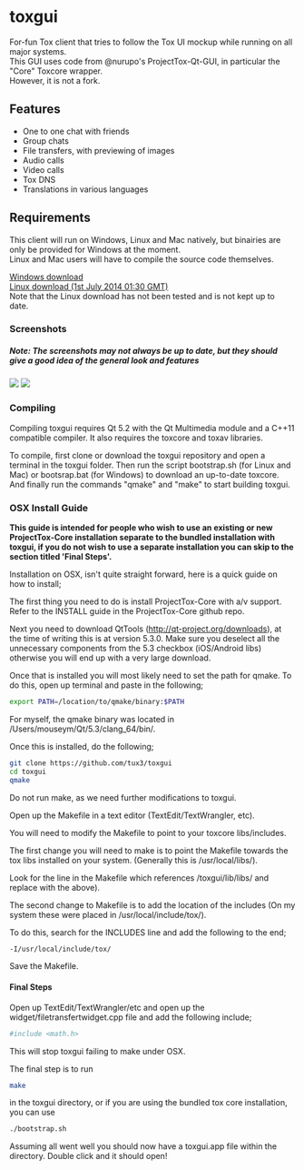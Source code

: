 toxgui
======

For-fun Tox client that tries to follow the Tox UI mockup while running on all major systems. <br/>
This GUI uses code from @nurupo's ProjectTox-Qt-GUI, in particular the "Core" Toxcore wrapper. <br/>
However, it is not a fork.

<h2>Features</h2>

- One to one chat with friends
- Group chats
- File transfers, with previewing of images
- Audio calls
- Video calls
- Tox DNS
- Translations in various languages

<h2>Requirements</h2>

This client will run on Windows, Linux and Mac natively, but binairies are only be provided for Windows at the moment. <br/>
Linux and Mac users will have to compile the source code themselves.

<a href="https://jenkins.libtoxcore.so/job/tux3-toxgui-win32/lastSuccessfulBuild/artifact/toxgui-win32.zip">Windows download</a><br/>
<a href="http://speedy.sh/XXtHa/toxgui">Linux download (1st July 2014 01:30 GMT)</a><br/>
Note that the Linux download has not been tested and is not kept up to date.

<h3>Screenshots</h3>
<h5>Note: The screenshots may not always be up to date, but they should give a good idea of the general look and features</h5>
<img src="http://i.imgur.com/mMUdr6u.png"/>
<img src="http://i.imgur.com/66ARBGC.png"/>

<h3>Compiling</h3>
Compiling toxgui requires Qt 5.2 with the Qt Multimedia module and a C++11 compatible compiler. 
It also requires the toxcore and toxav libraries.

To compile, first clone or download the toxgui repository and open a terminal in the toxgui folder.
Then run the script bootstrap.sh (for Linux and Mac) or bootsrap.bat (for Windows) to download an up-to-date toxcore.
And finally run the commands "qmake" and "make" to start building toxgui.


<h3>OSX Install Guide</h3>

<strong>This guide is intended for people who wish to use an existing or new ProjectTox-Core installation separate to the bundled installation with toxgui, if you do not wish to use a separate installation you can skip to the section titled 'Final Steps'.</strong>

Installation on OSX, isn't quite straight forward, here is a quick guide on how to install;

The first thing you need to do is install ProjectTox-Core with a/v support. Refer to the INSTALL guide in the ProjectTox-Core github repo.

Next you need to download QtTools (http://qt-project.org/downloads), at the time of writing this is at version 5.3.0.
Make sure you deselect all the unnecessary components from the 5.3 checkbox (iOS/Android libs) otherwise you will end up with a very large download.

Once that is installed you will most likely need to set the path for qmake. To do this, open up terminal and paste in the following;

```bash
export PATH=/location/to/qmake/binary:$PATH
```

For myself, the qmake binary was located in /Users/mouseym/Qt/5.3/clang_64/bin/.

Once this is installed, do the following;

```bash
git clone https://github.com/tux3/toxgui
cd toxgui
qmake
```

Do not run make, as we need further modifications to toxgui.

Open up the Makefile in a text editor (TextEdit/TextWrangler, etc).

You will need to modify the Makefile to point to your toxcore libs/includes.

The first change you will need to make is to point the Makefile towards the tox libs installed on your system. (Generally this is /usr/local/libs/).

Look for the line in the Makefile which references /toxgui/lib/libs/ and replace with the above).

The second change to Makefile is to add the location of the includes (On my system these were placed in /usr/local/include/tox/).

To do this, search for the INCLUDES line and add the following to the end;

```bash
-I/usr/local/include/tox/
```

Save the Makefile.

<h4>Final Steps</h4>

Open up TextEdit/TextWrangler/etc and open up the widget/filetransfertwidget.cpp file and add the following include;

```bash
#include <math.h>
```

This will stop toxgui failing to make under OSX.

The final step is to run 
```bash
make
``` 
in the toxgui directory, or if you are using the bundled tox core installation, you can use 
```bash
./bootstrap.sh
```
Assuming all went well you should now have a toxgui.app file within the directory. Double click and it should open!
